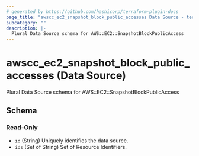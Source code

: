 ```yaml
---
# generated by https://github.com/hashicorp/terraform-plugin-docs
page_title: "awscc_ec2_snapshot_block_public_accesses Data Source - terraform-provider-awscc"
subcategory: ""
description: |-
  Plural Data Source schema for AWS::EC2::SnapshotBlockPublicAccess
---
```


# awscc_ec2_snapshot_block_public_accesses (Data Source)

Plural Data Source schema for AWS::EC2::SnapshotBlockPublicAccess



<!-- schema generated by tfplugindocs -->
## Schema

### Read-Only

- `id` (String) Uniquely identifies the data source.
- `ids` (Set of String) Set of Resource Identifiers.
